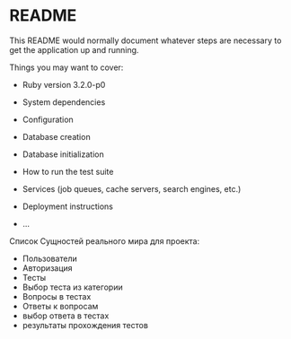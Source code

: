 # README

This README would normally document whatever steps are necessary to get the
application up and running.

Things you may want to cover:

* Ruby version 3.2.0-p0

* System dependencies

* Configuration

* Database creation

* Database initialization

* How to run the test suite

* Services (job queues, cache servers, search engines, etc.)

* Deployment instructions

* ...

Список Сущностей реального мира для проекта:
  - Пользователи
  - Авторизация 
  - Тесты
  - Выбор теста из категории
  - Вопросы в тестах
  - Ответы к вопросам
  - выбор ответа в тестах
  - результаты прохождения тестов